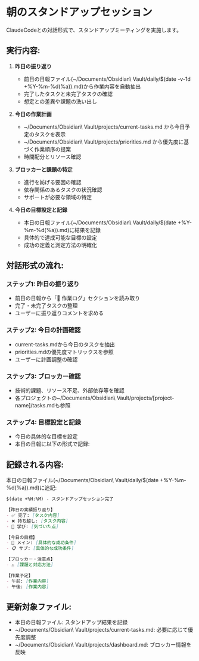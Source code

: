 # 朝のスタンドアップセッション

ClaudeCodeとの対話形式で、スタンドアップミーティングを実施します。

## 実行内容:

1. **昨日の振り返り**
   - 前日の日報ファイル(~/Documents/Obsidian\ Vault/daily/$(date -v-1d +%Y-%m-%d\(%a\)).md)から作業内容を自動抽出
   - 完了したタスクと未完了タスクの確認
   - 想定との差異や課題の洗い出し

2. **今日の作業計画**
   - ~/Documents/Obsidian\ Vault/projects/current-tasks.md から今日予定のタスクを表示
   - ~/Documents/Obsidian\ Vault/projects/priorities.md から優先度に基づく作業順序の提案
   - 時間配分とリソース確認

3. **ブロッカーと課題の特定**
   - 進行を妨げる要因の確認
   - 依存関係のあるタスクの状況確認
   - サポートが必要な領域の特定

4. **今日の目標設定と記録**
   - 本日の日報ファイル(~/Documents/Obsidian\ Vault/daily/$(date +%Y-%m-%d\(%a\)).md)に結果を記録
   - 具体的で達成可能な目標の設定
   - 成功の定義と測定方法の明確化

## 対話形式の流れ:

### ステップ1: 昨日の振り返り
- 前日の日報から「📝 作業ログ」セクションを読み取り
- 完了・未完了タスクの整理
- ユーザーに振り返りコメントを求める

### ステップ2: 今日の計画確認
- current-tasks.mdから今日のタスクを抽出
- priorities.mdの優先度マトリックスを参照
- ユーザーに計画調整の確認

### ステップ3: ブロッカー確認
- 技術的課題、リソース不足、外部依存等を確認
- 各プロジェクトの~/Documents/Obsidian\ Vault/projects/[project-name]/tasks.mdも参照

### ステップ4: 目標設定と記録
- 今日の具体的な目標を設定
- 本日の日報に以下の形式で記録:

## 記録される内容:

本日の日報ファイル(~/Documents/Obsidian\ Vault/daily/$(date +%Y-%m-%d\(%a\)).md)に追記:

```markdown
$(date +%H:%M) - スタンドアップセッション完了

【昨日の実績振り返り】
- ✅ 完了: [タスク内容]
- ❌ 持ち越し: [タスク内容]
- 📝 学び: [気づいた点]

【今日の目標】
- 🎯 メイン: [具体的な成功条件]
- 📋 サブ: [具体的な成功条件]

【ブロッカー・注意点】
- ⚠️ [課題と対応方法]

【作業予定】
- 午前: [作業内容]
- 午後: [作業内容]
```

## 更新対象ファイル:

- 本日の日報ファイル: スタンドアップ結果を記録
- ~/Documents/Obsidian\ Vault/projects/current-tasks.md: 必要に応じて優先度調整
- ~/Documents/Obsidian\ Vault/projects/dashboard.md: ブロッカー情報を反映
